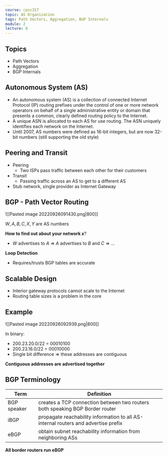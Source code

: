 ```yaml
---
course: cpsc317
topic: AS Organization
tags: Path Vectors, Aggregation, BGP Internals
module: 2
lecture: 8
---
```



## Topics
- Path Vectors
- Aggregation
- BGP Internals


## Autonomous System (AS)
- An autonomous system (AS) is a collection of  connected Internet Protocol (IP) routing prefixes under  the control of one or more network operators on behalf  of a single administrative entity or domain that  presents a common, clearly defined routing policy to  the Internet.
 - A unique ASN is allocated to each AS for use routing.   The ASN uniquely identifies each network on the   Internet.  
-  Until 2007, AS numbers were defined as 16-bit   integers, but are now 32-bit numbers (still supporting   the old style)


## Peering and Transit
- Peering
    - Two ISPs pass traffic between each other for their customers
- Transit
    - Passing traffic across an AS to get to a different AS
- Stub network, single provider as Internet Gateway


## BGP - Path Vector Routing
![[Pasted image 20220926091430.png|800]]

$W, A, B, C, X, Y$ are AS numbers

**How to find out about your network $x$**?
- $W$ advertises to $A$ => $A$ advertises to $B$ and $C$ => ...

**Loop Detection**
- Requires/trusts BGP tables are accurate


## Scalable Design
- Interior gateway protocols cannot scale to the Internet
- Routing table sizes is a problem in the core


## Example
![[Pasted image 20220926092939.png|800]]

In binary:
- 200.23.20.0/22 = 00010100
- 200.23.16.0/22 = 00010000
- Single bit difference => these addresses are contiguous

**Contiguous addresses are advertised together**


## BGP Terminology
| Term        | Definition                                                                               |
| ----------- | ---------------------------------------------------------------------------------------- |
| BGP speaker | creates a   TCP connection between   two routers both speaking   BGP   Border router     |
| iBGP        | propagate   reachability information to   all AS-internal routers and   advertise prefix |
| eBGP        | obtain subnet   reachability information   from neighboring ASs                          |

**All border routers run eBGP**